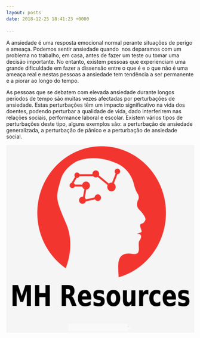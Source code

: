 ```yaml
---
layout: posts
date: 2018-12-25 18:41:23 +0000

---
```

A ansiedade é uma resposta emocional normal perante situações de perigo e ameaça. Podemos sentir ansiedade quando  nos deparamos com um problema no trabalho, em casa, antes de fazer um teste ou tomar uma decisão importante. No entanto, existem pessoas que experienciam uma grande dificuldade em fazer a dissensão entre o que é e o que não é uma ameaça real e nestas pessoas a ansiedade tem tendência a ser permanente e a piorar ao longo do tempo.

As pessoas que se debatem com elevada ansiedade durante longos períodos de tempo são muitas vezes afectadas por perturbações de ansiedade. Estas perturbações têm um impacto significativo na vida dos doentes, podendo perturbar a qualidade de vida, dado interferirem nas relações sociais, performance laboral e escolar. Existem vários tipos de perturbações deste tipo, alguns exemplos são: a perturbação de ansiedade generalizada, a perturbação de pânico e a perturbação de ansiedade social.

![](/uploads/2018/12/11/1.png)